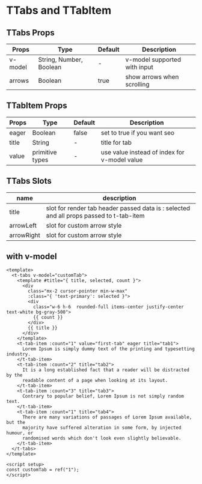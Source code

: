 # TTabs and TTabItem

## TTabs Props

| Props   | Type                    | Default | Description                  |
| ------- | ----------------------- | ------- | ---------------------------- |
| v-model | String, Number, Boolean | -       | v-model supported with input |
| arrows  | Boolean                 | true    | show arrows when scrolling   |

## TTabItem Props

| Props | Type            | Default | Description                                  |
| ----- | --------------- | ------- | -------------------------------------------- |
| eager | Boolean         | false   | set to true if you want seo                  |
| title | String          | -       | title for tab                                |
| value | primitive types | -       | use value instead of index for v-model value |

## TTabs Slots

| name       | description                                                                             |
| ---------- | --------------------------------------------------------------------------------------- |
| title      | slot for render tab header passed data is : selected and all props passed to t-tab-item |
| arrowLeft  | slot for custom arrow style                                                             |
| arrowRight | slot for custom arrow style                                                             |

## with v-model

```vue
<template>
  <t-tabs v-model="customTab">
    <template #title="{ title, selected, count }">
      <div
        class="mx-2 cursor-pointer min-w-max"
        :class="{ 'text-primary': selected }">
        <div
          class="w-6 h-6  rounded-full items-center justify-center  text-white bg-gray-500">
          {{ count }}
        </div>
        {{ title }}
      </div>
    </template>
    <t-tab-item :count="1" value="first-tab" eager title="tab1">
      Lorem Ipsum is simply dummy text of the printing and typesetting industry.
    </t-tab-item>
    <t-tab-item :count="2" title="tab2">
      It is a long established fact that a reader will be distracted by the
      readable content of a page when looking at its layout.
    </t-tab-item>
    <t-tab-item :count="3" title="tab3">
      Contrary to popular belief, Lorem Ipsum is not simply random text.
    </t-tab-item>
    <t-tab-item :count="1" title="tab4">
      There are many variations of passages of Lorem Ipsum available, but the
      majority have suffered alteration in some form, by injected humour, or
      randomised words which don't look even slightly believable.
    </t-tab-item>
  </t-tabs>
</template>

<script setup>
const customTab = ref("1");
</script>
```
